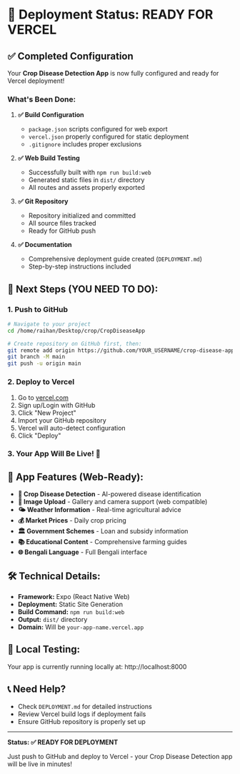 # 🚀 Deployment Status: READY FOR VERCEL

## ✅ Completed Configuration

Your **Crop Disease Detection App** is now fully configured and ready for Vercel deployment!

### What's Been Done:

1. **✅ Build Configuration**
   - `package.json` scripts configured for web export
   - `vercel.json` properly configured for static deployment
   - `.gitignore` includes proper exclusions

2. **✅ Web Build Testing**
   - Successfully built with `npm run build:web`
   - Generated static files in `dist/` directory
   - All routes and assets properly exported

3. **✅ Git Repository**
   - Repository initialized and committed
   - All source files tracked
   - Ready for GitHub push

4. **✅ Documentation**
   - Comprehensive deployment guide created (`DEPLOYMENT.md`)
   - Step-by-step instructions included

## 🎯 Next Steps (YOU NEED TO DO):

### 1. Push to GitHub
```bash
# Navigate to your project
cd /home/raihan/Desktop/crop/CropDiseaseApp

# Create repository on GitHub first, then:
git remote add origin https://github.com/YOUR_USERNAME/crop-disease-app.git
git branch -M main
git push -u origin main
```

### 2. Deploy to Vercel
1. Go to [vercel.com](https://vercel.com)
2. Sign up/Login with GitHub
3. Click "New Project"
4. Import your GitHub repository
5. Vercel will auto-detect configuration
6. Click "Deploy"

### 3. Your App Will Be Live! 🎉

## 📱 App Features (Web-Ready):

- **🌾 Crop Disease Detection** - AI-powered disease identification
- **📸 Image Upload** - Gallery and camera support (web compatible)
- **🌤️ Weather Information** - Real-time agricultural advice
- **💰 Market Prices** - Daily crop pricing
- **🏛️ Government Schemes** - Loan and subsidy information
- **📚 Educational Content** - Comprehensive farming guides
- **🌐 Bengali Language** - Full Bengali interface

## 🛠️ Technical Details:

- **Framework:** Expo (React Native Web)
- **Deployment:** Static Site Generation
- **Build Command:** `npm run build:web`
- **Output:** `dist/` directory
- **Domain:** Will be `your-app-name.vercel.app`

## 🧪 Local Testing:

Your app is currently running locally at: http://localhost:8000

## 📞 Need Help?

- Check `DEPLOYMENT.md` for detailed instructions
- Review Vercel build logs if deployment fails
- Ensure GitHub repository is properly set up

---

**Status: ✅ READY FOR DEPLOYMENT**

Just push to GitHub and deploy to Vercel - your Crop Disease Detection app will be live in minutes!
